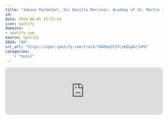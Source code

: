 ```yaml
---
title: "Johann Pachelbel, Sir Neville Marriner, Academy of St. Martin in the Fields - Pachelbel: Canon and G..."
id: 
date: 2024-08-05 15:57:14
icon: spotify
domains:
- spotify.com
source: Spotify
2024: "08"
src_url: "https://open.spotify.com/track/7B4HbpZCSfLzKGapKzlUPD"
categories:
    - "music"
---
```

<iframe style="border-radius: 12px" width="100%" height="152" title="Spotify Embed: Pachelbel: Canon and Gigue for Three Violins and Continuo in D Major: Canon" frameborder="0" allowfullscreen allow="autoplay; clipboard-write; encrypted-media; fullscreen; picture-in-picture" loading="lazy" src="https://open.spotify.com/embed/track/7B4HbpZCSfLzKGapKzlUPD?utm_source=oembed"></iframe>
